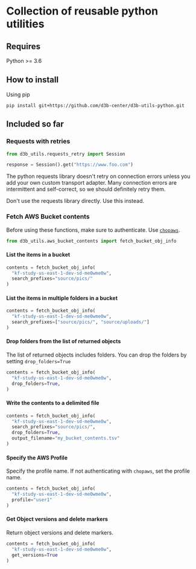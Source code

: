 # Collection of reusable python utilities

## Requires

Python >= 3.6

## How to install

Using pip

`pip install git+https://github.com/d3b-center/d3b-utils-python.git`

## Included so far

### Requests with retries

```Python
from d3b_utils.requests_retry import Session

response = Session().get("https://www.foo.com")
```

The python requests library doesn't retry on connection errors unless you add
your own custom transport adapter. Many connection errors are intermittent and
self-correct, so we should definitely retry them.

Don't use the requests library directly. Use this instead.

### Fetch AWS Bucket contents

Before using these functions, make sure to authenticate. Use [`chopaws`](https://github.research.chop.edu/devops/aws-auth-cli).

```Python
from d3b_utils.aws_bucket_contents import fetch_bucket_obj_info
```

#### List the items in a bucket

```python
contents = fetch_bucket_obj_info(
  "kf-study-us-east-1-dev-sd-me0wme0w",
  search_prefixes="source/pics/"
)
```

#### List the items in multiple folders in a bucket

```python
contents = fetch_bucket_obj_info(
  "kf-study-us-east-1-dev-sd-me0wme0w",
  search_prefixes=["source/pics/", "source/uploads/"]
)
```

#### Drop folders from the list of returned objects

The list of returned objects includes folders. You can drop the folders by setting `drop_folders=True`

```python
contents = fetch_bucket_obj_info(
  "kf-study-us-east-1-dev-sd-me0wme0w",
  drop_folders=True,
)
```

#### Write the contents to a delimited file

```python
contents = fetch_bucket_obj_info(
  "kf-study-us-east-1-dev-sd-me0wme0w",
  search_prefixes="source/pics/",
  drop_folders=True,
  output_filename="my_bucket_contents.tsv"
)
```

#### Specify the AWS Profile 

Specify the profile name. If not authenticating with `chopaws`, set the profile name. 

```python
contents = fetch_bucket_obj_info(
  "kf-study-us-east-1-dev-sd-me0wme0w",
  profile="user1"
)
```

#### Get Object versions and delete markers

Return object versions and delete markers. 

```python
contents = fetch_bucket_obj_info(
  "kf-study-us-east-1-dev-sd-me0wme0w",
  get_versions=True
)
```
